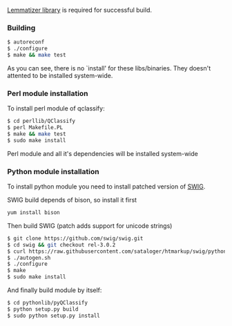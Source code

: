 [Lemmatizer library](https://github.com/dkrotx/gogo_lemmatizer) is required for successful build.

### Building
``` bash
$ autoreconf
$ ./configure
$ make && make test
```

As you can see, there is no `install' for these libs/binaries.
They doesn't attented to be installed system-wide.

### Perl module installation

To install perl module of qclassify:

``` bash
$ cd perllib/QClassify
$ perl Makefile.PL
$ make && make test
$ sudo make install
```

Perl module and all it's dependencies will be installed system-wide

### Python module installation

To install python module you need to install patched version of [SWIG](https://github.com/swig/swig).

SWIG build depends of bison, so install it first
 ``` bash
yum install bison
```

Then build SWIG (patch adds support for unicode strings)
``` bash
$ git clone https://github.com/swig/swig.git
$ cd swig && git checkout rel-3.0.2
$ curl https://raw.githubusercontent.com/sataloger/htmarkup/swig/pythonlib/pyQClassify/swig_unicode_string.patch | git apply -
$ ./autogen.sh
$ ./configure
$ make
$ sudo make install
```

And finally build module by itself:

``` bash
$ cd pythonlib/pyQClassify
$ python setup.py build
$ sudo python setup.py install
```

